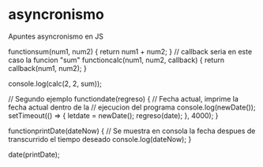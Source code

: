 # asyncronismo
Apuntes asyncronismo en JS


functionsum(num1, num2) {
  return num1 + num2;
}
// callback seria en este caso la funcion "sum"
functioncalc(num1, num2, callback) {
  return callback(num1, num2);
}

console.log(calc(2, 2, sum));

// Segundo ejemplo
functiondate(regreso) {
  // Fecha actual, imprime la fecha actual dentro de la
  // ejecucion del programa
  console.log(newDate());
  setTimeout(() => {
    letdate = newDate();
    regreso(date);
  }, 4000);
}

functionprintDate(dateNow) {
  // Se muestra en consola la fecha despues de transcurrido el tiempo deseado
  console.log(dateNow);
}

date(printDate);
